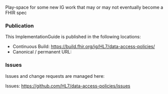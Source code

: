 
Play-space for some new IG work that may or may not eventually become a FHIR spec

### Publication

This ImplementationGuide is published in the following locations:

- Continuous Build: https://build.fhir.org/ig/HL7/data-access-policies/
- Canonical / permanent URL:

### Issues

Issues and change requests are managed here:  

Issues:  https://github.com/HL7/data-access-policies/issues

 
